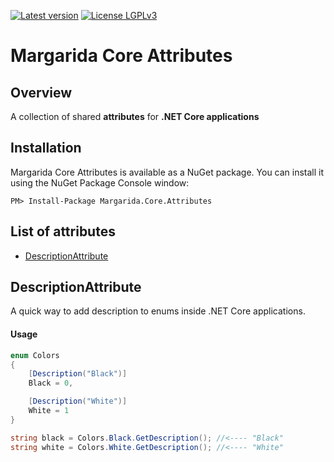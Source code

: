 [![Latest version](https://img.shields.io/nuget/v/Margarida.Core.Attributes.svg)](https://www.nuget.org/packages?q=Margarida.Core.Attributes) [![License LGPLv3](https://img.shields.io/badge/license-LGPLv3-green.svg)](https://www.gnu.org/licenses/lgpl-3.0.html)

# Margarida Core Attributes 
## Overview
A collection of shared **attributes** for **.NET Core applications**

Installation
-------------

Margarida Core Attributes is available as a NuGet package. You can install it using the NuGet Package Console window:

```
PM> Install-Package Margarida.Core.Attributes
```

## List of attributes
 - [DescriptionAttribute](#descriptionattribute) 
## DescriptionAttribute
A quick way to add description to enums inside .NET Core applications.

#### Usage
```csharp
enum Colors
{
    [Description("Black")]
    Black = 0,

    [Description("White")]
    White = 1
}

string black = Colors.Black.GetDescription(); //<---- "Black"
string white = Colors.White.GetDescription(); //<---- "White"
```



